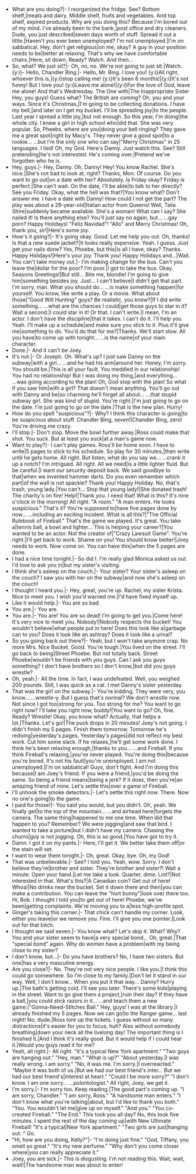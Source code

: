 - What are you doing?|- I reorganized the fridge.
See? Bottom shelf,|meats and dairy.
Middle shelf, fruits and vegetables.
And top shelf, expired products.
Why are you doing this?
Because I'm bored out of my mind.
I've already been to the bank,|post office and dry cleaners.
Dude, you just described|seven days worth of stuff.
Spread it out a little.|Haven't you ever been unemployed?
I'm not unemployed.|I'm on sabbatical.
Hey, don't get religious|on me, okay?
A guy in your position needs to be|better at relaxing.
That's why we have comfortable chairs.|Here, sit down.
Ready? Watch.
And then...
- So, what? We just sit?|- Oh, no, no.
We're not going to just sit.|Watch.
{y:i}- Hello, Chandler Bing.|- Hello, Mr. Bing.
I love you!
{y:i}All right, whoever this is,|{y:i}stop calling me!
{y:i}It's been 6 months!|{y:i}It's not funny!
But I love you!
{y:i}Leave me alone!|{y:i}For the love of God, leave me alone!
And that's Wednesday.
The One with|The Inappropriate Sister
Hey, you guys! Guess what?
The British are coming?
Oh, you and your ways.
Since it's Christmas,|I'm going to be collecting donations.
I have my bell,|and later on I get my bucket.
I'll be spreading joy|to the people.
Last year I spread a little joy,|but not enough.
So this year, I'm doing|the whole city.
I knew a girl in high school who|did that. She was very popular.
So, Pheebs, where are you|doing your bell ringing?
They gave me a great spot|right by Macy's.
They never give a good spot|to a rookie...
...but I'm the only one who can say|"Merry Christmas" in 25 languages.
I lied!
Oh, my God. Here's Danny.
Just watch this.
See? Still pretending|he's not interested.
He's coming over.|Pretend we've forgotten who he is.
- Hey, guys.|- Hey, Danny.
Oh, Danny! Hey!
You know Rachel. She's nice.|She's not bad to look at, right?
Thanks, Mon.
Of course.
Do you want to go out|on a date with her?
Absolutely. Is Friday okay?
Friday is perfect.|She can't wait.
On the date, I'll be able|to talk to her directly?
See you Friday.
Okay, what the hell was that?|You know what? Don't answer me.
I have a date with Danny!
How could I not get the part?
The play was about a 29-year-old|Italian actor from Queens!
Well, Talia Shire|suddenly became available.
She's a woman!
What can I say? She nailed it!
Is there anything else?
You'll just say no again, but...
...gay porn?
Happy Holidays!
"Feliz Navidad"!
"Allo" and Merry Christmas!
Oh, thank you, sir!|Here's some joy.
- How's it going?|- It's going okay.
Good. Let me help you out.
Oh, thanks!
Is that a new suede jacket?|It looks really expensive.
Yeah. I guess.
Just get your nails done?
Yes, Phoebe, but this|is all I have, okay?
Thanks. Happy Holidays!|Here's your joy.
Thank you! Happy Holidays and...|Wait.
- You can't take money out.|- I'm making change for the bus.
Can't you leave the|dollar for the poor?
I'm poor.|I got to take the bus.
Okay. Seasons Greetings!|But still...
Bite me, blondie!
I'm going to give him|something besides joy. Just...
I can't believe|I didn't get that part.
I'm sorry, man.
What you should do...
...is make something happen|for yourself.
You know, like write a play.
Or a movie. What about those|"Good Will Hunting" guys?
Be realistic, you know?|If I did write something...
...what are the chances I could|get those guys to star in it?
Wait a second.|I could star in it!
Or that.
I can't write.|I mean, I'm an actor.
I don't have the discipline|that it takes. I can't do it.
I'll help you.
Yeah. I'll make up a schedule|and make sure you stick to it.
Plus it'll give me|something to do.
You'd do that for me?|Thanks.
We'll start slow. All you have|to come up with tonight...
...is the name|of your main character.
- Done.|- And it can't be Joey.
- It's not.|- Or Joseph.
Oh.
What's up?
I just saw Danny on the subway|with a girl...
...and he had his arm|around her.
Honey, I'm sorry.
You should be.|This is all your fault.
You meddled in our relationship!
You had no relationship!
But I was doing my thing,|and everything...
...was going according to the plan!
Oh, God stop with the plan!
So what if you saw him|with a girl?
That doesn't mean anything.
You'll go out with Danny and be|so charming he'll forget all about...
...that stupid subway girl.
She was kind of stupid.
You're right.|I'm just going to go on the date.
I'm just going to go on the date.|That is the new plan.
Hurry!
- How do you spell "suspicious"?|- Why?
I think this character is going|to be suspicious about stuff.
Chandler Bing, seven!|Chandler Bing, zero!
You're driving me crazy.
- I'll stop.|- Don't stop.
Move the bowl further away.|Ross could make that shot.
You suck. But at least you suck|at a man's game now.
- Want to play?|- I can't play games.
Ross'll be home soon. I have to write|5 pages to stick to his schedule.
So play for 30 minutes,|then write until he gets home.
All right.
But listen, what do you say we...
...crank it up a notch?
I'm intrigued.
All right. All we need|is a little lighter fluid.
But be careful.|I want our security deposit back.
We said goodbye to that|when we invented hammer darts.
Do you even remember which part|of the wall is not spackle?
Thank you! Happy Holiday.
No, that's trash, young lady.|You can't...
Stop that young lady!|She donated trash!
The charity's on fire!
Help!|Thank you. I need that!
What is this?
It's nine o'clock in the morning!
All right. "A room."
"A man enters. He looks suspicious."
That's it?
You're supposed to|have five pages done by now...
...including an exciting incident.
What is all this?|"The Official Rulebook of Fireball."
That's the game we played.
It's great. You take a|tennis ball, a bowl and lighter...
This is helping your career?|You wanted to be an actor.
Not the creator of|"Crazy Lawsuit Game".
You're right.|I'll get back to work.
Shame on you! You should know better!|Joey needs to work.
Now come on.
You can have this|when the 5 pages are done.
- I had a nice time tonight.|- So did I.
I'm really glad Monica asked us out.
I'd love to ask you in|but my sister's visiting.
- I think she's asleep on the couch.|- Your sister?
Your sister's asleep on the couch?
I saw you with her on the subway|and now she's asleep on the couch!
- I thought I heard you.|- Hey, great, you're up.
Rachel, my sister Krista.
Nice to meet you.
I wish you'd warned me.|I'd have fixed myself up.
- Like it would help.|- You are so bad.
- You are.|- You are.
- You are.|- You are!
You are so dead!
I'm going to get you.|Come here!
It's very nice to meet you.
Nobody!|Nobody respects the bucket!
You wouldn't believe|what people put in here!
Does this look like a|garbage can to you?
Does it look like an ashtray?
Does it look like a urinal?
- So you going back out there?|- Yeah, but I won't take anymore crap.
No more Mrs. Nice Bucket.
Good. You're tough.|You lived on the street.
I'll go back to being|Street Phoebe.
But not totally back. Street Phoebe|wouldn't be friends with you guys.
Can I ask you guys something?
I don't have brothers so I don't know,|but did you guys wrestle?
- Oh, yeah.|- All the time.
In fact, I was undefeated.
Well, you weighed 200 pounds.
Still, I was quick as a cat.
I met Danny's sister yesterday.
- That was the girl on the subway.|- You're kidding.
They were very, you know...
...wrestle-y.
But I guess that's normal?
We don't wrestle now.
Not since I got too|strong for you.
Too strong for me?
You want to go right now?
I'll take you right now, buddy!|You want to go?
Oh, fine.
Ready?
Wrestle!
Okay, you know what?
Actually, that helps a lot.|Thanks.
Let's go!|The puck drops in 20 minutes!
Joey's not going.
I didn't finish my 5 pages.
Finish them tomorrow.
Tomorrow he's redoing|yesterday's pages.
Yesterday's pages|did not reflect my best work.
Cut him some slack. If he relaxes,|he'll get some work done.
I think he's been relaxing enough,|thanks to you...
...and Fireball.
If you think Fireball's relaxing,|you've never played.
You're doing this|because you're bored.
It's not his fault|you're unemployed.
I am not unemployed.|I'm on sabbatical!
Guys, don't fight.
And I'm doing this because|I am Joey's friend.
If you were a friend,|you'd be doing the same.
So being a friend means|being a jerk?
If it does, then you're|an amazing friend of mine.
Let's settle this|over a game of Fireball.
- I'll unhook the smoke detectors.|- Let's settle this right now.
There. Now no one's going|to the game.
- I paid for those!|- You said you would, but you didn't.
Oh, yeah.
We finally get|to the top of the mountain...
...and airhead here|forgets the camera.
The same thing|happened to me one time.
When did that happen to you?
Remember? We were jogging|and saw that bird.
I wanted to take a picture|but I didn't have my camera.
Chasing the churro|guy is not jogging.
Oh, this is so good.|You have got to try it.
- Damn. I got it on my pants.|- Here, I'll get it.
We better take them off|or the stain will set.
- I want to wear them tonight.|- Oh, great.
Okay, bye. Oh, my God!
- That was unbelievable.|- See? I told you.
Yeah, wow. Sorry.
I don't believe they're|brother and sister.
They're brother and sister?!
Wait a minute. Open your hand.|Let me take a look.
Quarter, dime. Lint?|Not interested in that.
What's this?|A Canadian coin?
Get out of here!
Whoa!|No drinks near the bucket.
Set it down there and then|you can make a contribution.
You can leave the "hurt bunny"|look over there too.
Hi, Bob.
I thought I told you|to get out of here!
Phoebe, we've been|getting complaints.
We're moving you to a|less high-profile spot.
- Ginger's taking this corner.|- That chick can't handle my corner.
Look, either you leave|or we remove you.
Fine.
I'll give you one pointer.|Look out for that bitch.
- I thought we said seven.|- You know what? Let's skip it.
What? Why?
You and your sister seem to have|a very special bond...
Oh, great.|That "special bond" again.
Why do women have a problem|with my being close to my sister?
- I don't know, but...|- Do you have brothers?
No, I have two sisters. But one|has a very masculine energy.
- Are you close?|- No. They're not very nice people.
I like you.|I think this could go somewhere.
So I'm close to my family.|Don't let it stand in our way.
Well, I don't know...
When you put it that way...
Danny? Hurry up.|The bath's getting cold.
I'll see you later.
There's some kids|playing in the street.
Want to go give them a project,|ruin their day?
If they have a ball,|you could stick razors in it...
...and teach them a new game:|"Gonna-Need-Stitches Ball."
Hey, guys! I was at the library.|I already finished my 5 pages.
Now we can go|to the Ranger game... last night!
No, dude.|Ross tore up the tickets.
I guess without so many distractions|it's easier for you to focus, huh?
Also without somebody breathing|down your neck all the livelong day!
The important thing is I finished it.|And I think it's really good.
But it would help if I could hear it.|Would you guys read it for me?
- Yeah, all right.|- All right.
"It's a typical New York apartment."
"Two guys are hanging out."
"Hey, man."
"What is up?"
"About yesterday.|I was really wrong. I am sorry."
"No, it was me. I'm sorry.|I overreacted."
"Maybe it was both of us.|But we had our best friend's inter...
But we had our best friend's|interest at heart."
"Could I be more sorry?"
"I don't know. I am one sorry...
...polontologist."
All right, Joey, we get it.
- I'm sorry.|- I'm sorry too.
Keep reading.|The good part's coming up.
"I am sorry, Chandler."
"I am sorry, Ross."
"A handsome man enters."
"I don't know what you're talking|about, but I'd like to thank you both."
"You. You wouldn't let me|give up on myself."
"And you."
"You co-created Fireball."
"The End."
This took you all day?
No, this took five minutes.
I spent the rest of the day coming up|with New Ultimate Fireball!
"It's a typical|New York apartment."
"Two girls are just|hanging out. " Go.
- "Hi, how are you doing, Kelly?"|- "I'm doing just fine."
"God, Tiffany, you smell so great."
"It's my new perfume."
"Why don't you come closer where|you can really appreciate it."
- Joey, you are sick.|- This is disgusting.
I'm not reading this.
Wait, wait, wait!|The handsome man was about to enter!